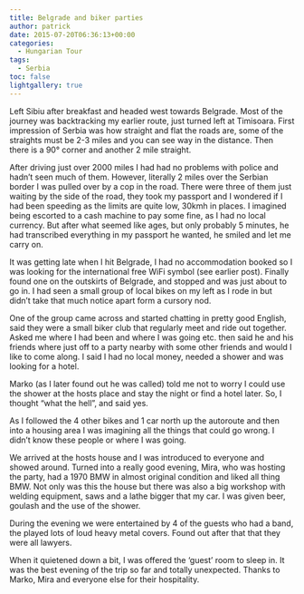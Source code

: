 ```yaml
---
title: Belgrade and biker parties
author: patrick
date: 2015-07-20T06:36:13+00:00
categories:
  - Hungarian Tour
tags:
  - Serbia
toc: false
lightgallery: true
---
```

Left Sibiu after breakfast and headed west towards Belgrade. Most of the journey was backtracking my earlier route, just turned left at Timisoara. First impression of Serbia was how straight and flat the roads are, some of the straights must be 2-3 miles and you can see way in the distance. Then there is a 90° corner and another 2 mile straight.

After driving just over 2000 miles I had had no problems with police and hadn’t seen much of them. However, literally 2 miles over the Serbian border I was pulled over by a cop in the road. There were three of them just waiting by the side of the road, they took my passport and I wondered if I had been speeding as the limits are quite low, 30kmh in places. I imagined being escorted to a cash machine to pay some fine, as I had no local currency. But after what seemed like ages, but only probably 5 minutes, he had transcribed everything in my passport he wanted, he smiled and let me carry on.

It was getting late when I hit Belgrade, I had no accommodation booked so I was looking for the international free WiFi symbol (see earlier post). Finally found one on the outskirts of Belgrade, and stopped and was just about to go in. I had seen a small group of local bikes on my left as I rode in but didn’t take that much notice apart form a cursory nod.

One of the group came across and started chatting in pretty good English, said they were a small biker club that regularly meet and ride out together. Asked me where I had been and where I was going etc. then said he and his friends where just off to a party nearby with some other friends and would I like to come along. I said I had no local money, needed a shower and was looking for a hotel.

Marko (as I later found out he was called) told me not to worry I could use the shower at the hosts place and stay the night or find a hotel later. So, I thought “what the hell”, and said yes.

As I followed the 4 other bikes and 1 car north up the autoroute and then into a housing area I was imagining all the things that could go wrong. I didn’t know these people or where I was going.

We arrived at the hosts house and I was introduced to everyone and showed around. Turned into a really good evening, Mira, who was hosting the party, had a 1970 BMW in almost original condition and liked all thing BMW. Not only was this the house but there was also a big workshop with welding equipment, saws and a lathe bigger that my car. I was given beer, goulash and the use of the shower.

During the evening we were entertained by 4 of the guests who had a band, the played lots of loud heavy metal covers. Found out after that that they were all lawyers.

When it quietened down a bit, I was offered the ‘guest’ room to sleep in. It was the best evening of the trip so far and totally unexpected. Thanks to Marko, Mira and everyone else for their hospitality.
